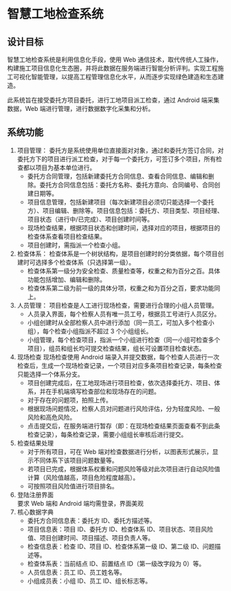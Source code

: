 # 智慧工地检查系统

## 设计目标

智慧工地检查系统是利用信息化手段，使用 Web 通信技术，取代传统人工操作，构建施工项目信息化生态圈，并将此数据在服务端进行智能分析评判。实现工程施工可视化智能管理，以提高工程管理信息化水平，从而逐步实现绿色建造和生态建造。

此系统旨在接受委托方项目委托，进行工地项目派工检查，通过 Android 端采集数据，Web 端进行管理，进行数据数字化采集和分析。

## 系统功能

1. 项目管理：
   委托方是系统使用单位直接面对对象，通过和委托方签订合同，对委托方下的项目进行派工检查，对于每一个委托方，可签订多个项目，所有检查都以项目为基本单位进行。
   - 委托方合同管理，包括新建委托方合同信息、查看合同信息、编辑和删除。委托方合同信息包括：委托方名称、委托方意向、合同编号、合同创建日期等。
   - 项目信息管理，包括新建项目（每次新建项目必须切只能选择一个委托方）、项目编辑、删除等。项目信息包括：委托方、项目类型、项目经理、项目状态（进行中/已完成）、项目创建时间等。
   - 现场检查结果，根据项目状态和创建时间，选择对应的项目，根据项目的检查体系查看项目检查结果。
   - 项目创建时，需指派一个检查小组。
2. 检查体系：
   检查体系是一个树状结构，是项目创建时的分类依据，每个项目创建时可选择多个检查体系（只选择第一级）。
   - 检查体系第一级分为安全检查、质量检查等，权重之和为百分之百。具体功能包括增加、编辑和删除。
   - 检查体系第二级为前一级的具体分项，权重之和为百分之百，要求功能同上。
3. 人员管理：
   项目检查是人工进行现场检查，需要进行合理的小组人员管理。
   - 人员录入界面，每个检察人员有唯一员工号，根据员工号进行人员区分。
   - 小组创建时从全部检察人员中进行添加（同一员工，可加入多个检查小组），每个检查小组指派不超过 3 个小组组长。
   - 小组管理，每个检查项目，指派一个小组进行检查（同一小组可检查多个项目），组员和组长均可提交检查结果，组长可设置项目检查状态。
4. 现场检查
   现场检查使用 Android 端录入并提交数据，每个检查人员进行一次检查后，生成一个现场检查记录，一个项目对应多条项目检查记录，每条检查只能选择一个体系分支。
   - 项目创建完成后，在工地现场进行项目检查，依次选择委托方、项目、体系，并在手机端填写检查部位和现场存在的问题。
   - 对于存在的问题项，拍照上传。
   - 根据现场问题情况，检察人员对问题进行风险评估，分为轻度风险、一般风险和高危风险。
   - 点击提交后，在服务端进行暂存（即：在现场检查结果页面查看不到此条检查记录），每条检查记录，需要小组组长审核后进行提交。
5. 检查结果处理
   - 对于所有项目，可在 Web 端对检查数据进行分析，以图表形式展示，显示不同体系下该项目问题数量等。
   - 若项目已完成，根据体系权重和问题风险等级对此次项目进行自动风险值计算（风险值越高，项目危险程度越高）。
   - 可按照项目风险值进行项目排名。
6. 登陆注册界面  
   要求 Web 端和 Android 端均需登录，界面美观
7. 核心数据字典
   - 委托方合同信息表：委托方 ID、委托方描述等。
   - 项目信息表：项目 ID、委托方 ID、检查体系 ID、项目状态、项目风险值、项目创建时间、项目描述、项目负责人等。
   - 检查信息表：检查 ID、项目 ID、检查体系第一级 ID、第二级 ID、问题描述等。
   - 检查体系表：当前结点 ID、前置结点 ID（第一级改字段为 0）等。
   - 人员信息表：员工 ID、员工姓名等。
   - 小组成员表：小组 ID、员工 ID、组长标志等。
